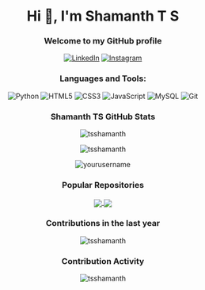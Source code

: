 <h1 align="center">Hi 👋, I'm Shamanth T S</h1>
<h3 align="center">Welcome to my GitHub profile</h3>

<p align="center">
  <a href="https://www.linkedin.com/in/shamanth-sharma-b2678322a"><img src="https://img.icons8.com/fluent/48/000000/linkedin.png" alt="LinkedIn"/></a>
  <a href="https://www.instagram.com/shamanth_sharma?igsh=MWdha3ZlOTEwOHNtYg=="><img src="https://img.icons8.com/fluent/48/000000/instagram-new.png" alt="Instagram"/></a>
</p>

<h3 align="center">Languages and Tools:</h3>
<p align="center">
  <img src="https://img.icons8.com/color/48/000000/python.png" alt="Python"/>
  <img src="https://img.icons8.com/color/48/000000/html-5.png" alt="HTML5"/>
  <img src="https://img.icons8.com/color/48/000000/css3.png" alt="CSS3"/>
  <img src="https://img.icons8.com/color/48/000000/javascript.png" alt="JavaScript"/>
  <img src="https://img.icons8.com/color/48/000000/mysql-logo.png" alt="MySQL"/>
  <img src="https://img.icons8.com/color/48/000000/git.png" alt="Git"/>
</p>

<h3 align="center">Shamanth TS GitHub Stats</h3>
<p align="center">
  <img src="https://github-readme-stats.vercel.app/api?username=tsshamanth&show_icons=true&theme=radical" alt="tsshamanth" />
</p>
<p align="center">
  <img src="https://github-readme-stats.vercel.app/api/top-langs/?username=tsshamanth&layout=compact&theme=radical" alt="tsshamanth" />
</p>
<p align="center">
  <img src="https://github-readme-streak-stats.herokuapp.com/?user=tsshamantht&theme=radical" alt="yourusername" />
</p>

<h3 align="center">Popular Repositories</h3>
<p align="center">
  <a href="https://github.com/tsshamanth/AirCanva">
    <img align="center" src="https://github-readme-stats.vercel.app/api/pin/?username=tsshamanth&repo=AirCanva&theme=radical" />
  </a>
  <a href="https://github.com/yourusername/GunZz">
    <img align="center" src="https://github-readme-stats.vercel.app/api/pin/?username=tsshamanth&repo=GunZz&theme=radical" />
  </a>
</p>

<h3 align="center">Contributions in the last year</h3>
<p align="center">
  <img src="https://activity-graph.herokuapp.com/graph?username=tsshamanth&theme=react-dark" alt="tsshamanth" />
</p>

<h3 align="center">Contribution Activity</h3>
<p align="center">
  <img src="https://github-readme-stats.vercel.app/api?username=tsshamanth&show_icons=true&theme=radical" alt="tsshamanth" />
</p>
